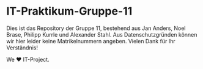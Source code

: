 # IT-Praktikum-Gruppe-11

Dies ist das Repository der Gruppe 11, bestehend aus Jan Anders, Noel Brase, Philipp Kurrle und Alexander Stahl. Aus Datenschutzgründen können wir hier leider keine Matrikelnummern angeben. Vielen Dank für Ihr Verständnis!

We ♥️ IT-Project.
